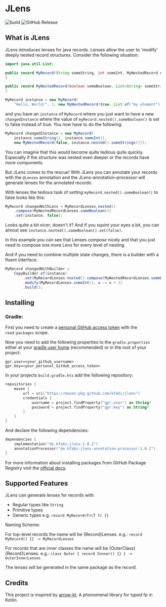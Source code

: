 # JLens

![build](https://github.com/kfabi/jlens/actions/workflows/build.yml/badge.svg)
![GitHub Release](https://img.shields.io/github/v/release/kfabi/jlens)

## What is JLens
JLens introduces lenses for java records. Lenses allow the user to 'modify' deeply nested record structures. Consider the following situation:

````java
import java.util.List;

public record MyRecord(String someString, int someInt, MyNestedRecord nested) {
}

public record MyNestedRecord(boolean someBoolean, List<String> someStrings) {
}

MyRecord instance = new MyRecord(
    "Hello, World!", 1, new MyNestedRecord(true, List.of("my element")));
````

and you have an ``instance`` of ``MyRecord`` where you just want to have a new ``changedInstance`` where the value of ``myRecord.nested().someBoolean()`` is set to false instead of true. 
You now have to do the following:

````java
MyRecord changedInstance = new MyRecord(
    instance.someString(), instance.someInt(), 
    new MyNestedRecord(false, instance.nested().someStrings()));
````

You can imagine that this would become quite tedious quite quickly. 
Especially if the structure was nested even deeper or the records have more components.

But JLens comes to the rescue! With JLens you can annotate your records with the ``@Lenses`` annotation and the JLens-annotation-processor will generate lenses for the annotated records.

With lenses the tedious task of *setting* ``myRecord.nested().someBoolean()`` to false looks like this:

````java
MyRecord changedWithLens = MyRecordLenses.nested()
    .compose(MyNestedRecordLenses.someBoolean())
    .set(instance, false);
````

Looks quite a bit nicer, doesn't it? And if you squint your eyes a bit, you can almost see ``instance.nested().someBoolean().set(false)``.

In this example you can see that Lenses *compose* nicely and that you just need to compose one more Lens for every level of nesting.

And if you need to combine multiple state changes, there is a builder with a fluent interface:

`````java
MyRecord changedWithBuilder = 
    CopyBuilder.of(instance)
        .set(MyRecordLenses.nested().compose(MyNestedRecordLenses.someBoolean()), false)
        .modify(MyRecordLenses.someInt(), x -> x + 1)
        .build();
`````

## Installing

### Gradle:
First you need to create a [personal GitHub access token](https://docs.github.com/en/authentication/keeping-your-account-and-data-secure/managing-your-personal-access-tokens#creating-a-personal-access-token-classic) with the ``read:packages`` scope.

Now you need to add the following properties to the ``gradle.properties`` either at your [gradle user home](https://docs.gradle.org/current/userguide/directory_layout.html#dir:gradle_user_home) (recommended) or in the root of your project:

````properties
gpr.user=<your_github_username>
gpr.key=<your_personal_GitHub_access_token>
````

In your projects ``build.gradle.kts`` add the following repository:

````kotlin
repositories {
    maven {
        url = uri("https://maven.pkg.github.com/kfabi/jlens")
        credentials {
            username = project.findProperty("gpr.user") as String?
            password = project.findProperty("gpr.key") as String?
        }
    }
}
````

And declare the following dependencies:

````kotlin
dependencies {
    implementation("de.kfabi:jlens:1.0.2")
    annotationProcessor("de.kfabi:jlens-annotation-processor:1.0.2")
}
````

For more information about installing packages from GitHub Package Registry visit the [official docs](https://docs.github.com/en/packages/working-with-a-github-packages-registry/working-with-the-gradle-registry#using-a-published-package).

## Supported Features

JLens can generate lenses for records with:
* Regular types like ``String``
* Primitive types
* Generic types e.g. ```record MyRecord<T>(T t) {}```

Naming Scheme:

For top-level records the name will be {Record}Lenses. e.g.: ``record MyRecord() {} -> MyRecordLenses``

For records that are inner classes the name will be {OuterClass}{Record}Lenses. e.g.: ``class Outer { record Innner() {} } -> OuterInnerLenses``

The lenses will be generated in the same package as the record.

## Credits

This project is inspired by [arrow-kt](https://arrow-kt.io/learn/immutable-data/). A phenomenal library for typed fp in Kotlin.
